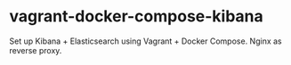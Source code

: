 # vagrant-docker-compose-kibana
Set up Kibana + Elasticsearch using Vagrant + Docker Compose. Nginx as reverse proxy.
